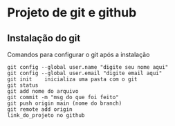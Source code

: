# Projeto de git e github
## Instalação do git

Comandos para configurar o git após a instalação

```
git config --global user.name "digite seu nome aqui"
git config --global user.email "digite email aqui"
git init    inicializa uma pasta com o git
git status
git add nome do arquivo
git commit -m "msg do que foi feito"
git push origin main (nome do branch)
git remote add origin
link_do_projeto no github

```

